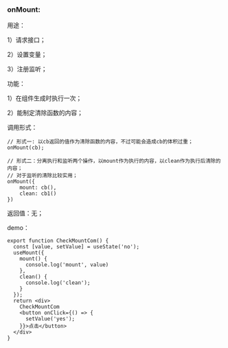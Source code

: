 ### onMount:
用途：

1）请求接口；

2）设置变量；

3）注册监听；

功能：

1）在组件生成时执行一次；

2）能制定清除函数的内容；


调用形式：
```
// 形式一: 以cb返回的值作为清除函数的内容，不过可能会造成cb的体积过重；
onMount(cb);

// 形式二：分离执行和监听两个操作，以mount作为执行的内容，以clean作为执行后清除的内容；
// 对于监听的清除比较实用；
onMount({
    mount: cb(),
    clean: cb1()
})
```
返回值：无；

demo：

```
export function CheckMountCom() {
  const [value, setValue] = useState('no');
  useMount({
    mount() {
      console.log('mount', value)
    },
    clean() {
      console.log('clean');
    }
  });
  return <div>
    CheckMountCom
    <button onClick={() => {
      setValue('yes');
    }}>点击</button>
  </div>
}
```